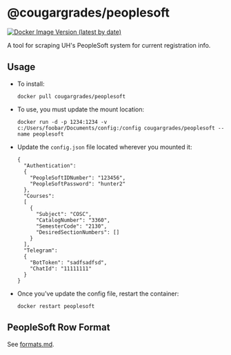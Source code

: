 # @cougargrades/peoplesoft

[![Docker Image Version (latest by date)](https://img.shields.io/docker/v/cougargrades/peoplesoft?arch=amd64&sort=date)](https://hub.docker.com/r/cougargrades/peoplesoft)

A tool for scraping UH's PeopleSoft system for current registration info.

## Usage

- To install:

  `docker pull cougargrades/peoplesoft`

- To use, you must update the mount location:

  `docker run -d -p 1234:1234 -v c:/Users/foobar/Documents/config:/config cougargrades/peoplesoft --name peoplesoft`

- Update the `config.json` file located wherever you mounted it:

    ```
    {
      "Authentication": 
      {
        "PeopleSoftIDNumber": "123456",
        "PeopleSoftPassword": "hunter2"
      },
      "Courses": 
      [
        {
          "Subject": "COSC",
          "CatalogNumber": "3360",
          "SemesterCode": "2130",
          "DesiredSectionNumbers": []
        }
      ],
      "Telegram": 
      {
        "BotToken": "sadfsadfsd",
        "ChatId": "11111111"
      }
    }
    ```

- Once you've update the config file, restart the container:

  `docker restart peoplesoft`

## PeopleSoft Row Format

See [formats.md](doc/formats.md).
